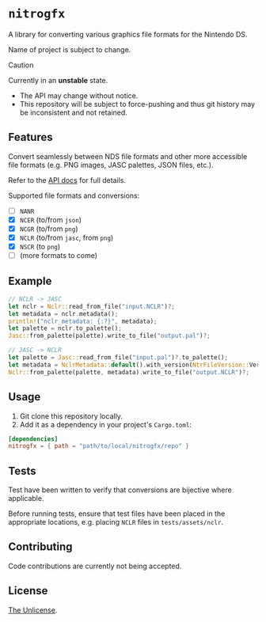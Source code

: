 # `nitrogfx`

A library for converting various graphics file formats for the Nintendo DS.

Name of project is subject to change.

> [!CAUTION]
> Currently in an **unstable** state.
> - The API may change without notice.
> - This repository will be subject to force-pushing and thus git history may be inconsistent and not retained. 

## Features

Convert seamlessly between NDS file formats and other more accessible file formats (e.g. PNG images, JASC palettes, JSON files, etc.).

Refer to the [API docs](https://cbt6.github.io/nitrogfx) for full details.

Supported file formats and conversions:
- [ ] `NANR`
- [x] `NCER` (to/from `json`)
- [x] `NCGR` (to/from `png`)
- [x] `NCLR` (to/from `jasc`, from `png`)
- [x] `NSCR` (to `png`)
- [ ] (more formats to come)

## Example

```rust
// NCLR -> JASC
let nclr = Nclr::read_from_file("input.NCLR")?;
let metadata = nclr.metadata();
println!("nclr_metadata: {:?}", metadata);
let palette = nclr.to_palette();
Jasc::from_palette(palette).write_to_file("output.pal")?;
```

```rust
// JASC -> NCLR
let palette = Jasc::read_from_file("input.pal")?.to_palette();
let metadata = NclrMetadata::default().with_version(NtrFileVersion::Version0101);
Nclr::from_palette(palette, metadata).write_to_file("output.NCLR")?;
```

## Usage

1. Git clone this repository locally.
2. Add it as a dependency in your project's `Cargo.toml`:

```toml
[dependencies]
nitrogfx = { path = "path/to/local/nitrogfx/repo" }
```

## Tests

Test have been written to verify that conversions are bijective where applicable.

Before running tests, ensure that test files have been placed in the appropriate locations, e.g. placing `NCLR` files in `tests/assets/nclr`.

## Contributing

Code contributions are currently not being accepted.

## License

[The Unlicense](LICENSE).
